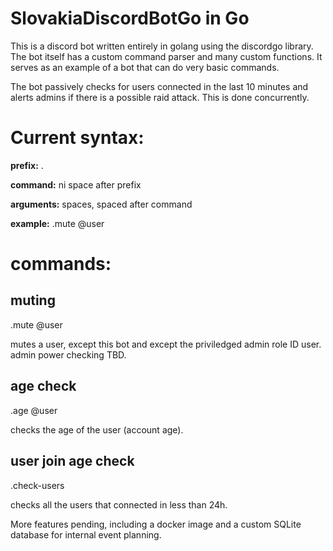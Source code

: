 # SlovakiaDiscordBotGo in Go



This is a discord bot written entirely in golang using the discordgo library. The bot itself has a custom command parser and many custom functions. It serves as an example of a bot that can do very basic commands.

The bot passively checks for users connected in the last 10 minutes and alerts admins if there is a possible raid attack. This is done concurrently.

# Current syntax:

**prefix:** .

**command:** ni space after prefix

**arguments:** spaces, spaced after command

**example:** .mute @user

# commands:
## muting
.mute @user

mutes a user, except this bot and except the priviledged admin role ID user. admin power checking TBD.

## age check
.age @user

checks the age of the user (account age).

## user join age check
.check-users

checks all the users that connected in less than 24h.


More features pending, including a docker image and a custom SQLite database for internal event planning.
